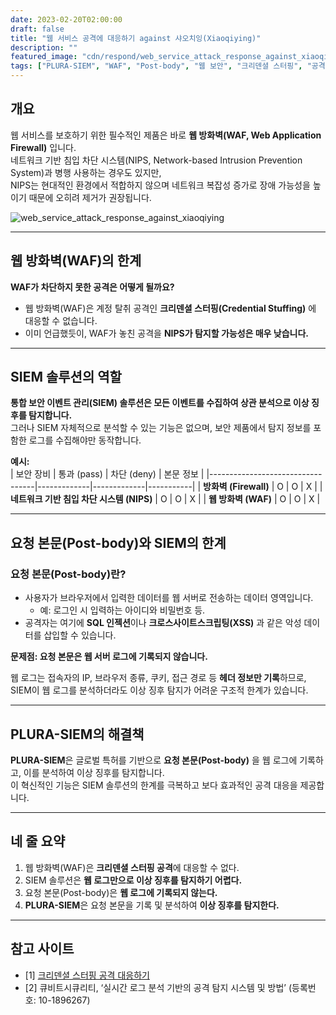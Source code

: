 ```yaml
---
date: 2023-02-20T02:00:00
draft: false
title: "웹 서비스 공격에 대응하기 against 샤오치잉(Xiaoqiying)"
description: ""
featured_image: "cdn/respond/web_service_attack_response_against_xiaoqiying-1.png"
tags: ["PLURA-SIEM", "WAF", "Post-body", "웹 보안", "크리덴셜 스터핑", "공격 대응"]
---
```


## 개요

웹 서비스를 보호하기 위한 필수적인 제품은 바로 **웹 방화벽(WAF, Web Application Firewall)** 입니다.  
네트워크 기반 침입 차단 시스템(NIPS, Network-based Intrusion Prevention System)과 병행 사용하는 경우도 있지만,  
NIPS는 현대적인 환경에서 적합하지 않으며 네트워크 복잡성 증가로 장애 가능성을 높이기 때문에 오히려 제거가 권장됩니다.
<!--more-->
![web_service_attack_response_against_xiaoqiying](https://blog.plura.io/cdn/respond/web_service_attack_response_against_xiaoqiying-1.png)

---

## 웹 방화벽(WAF)의 한계

**WAF가 차단하지 못한 공격은 어떻게 될까요?**

- 웹 방화벽(WAF)은 계정 탈취 공격인 **크리덴셜 스터핑(Credential Stuffing)** 에 대응할 수 없습니다.  
- 이미 언급했듯이, WAF가 놓친 공격을 **NIPS가 탐지할 가능성은 매우 낮습니다.**

---

## SIEM 솔루션의 역할

**통합 보안 이벤트 관리(SIEM) 솔루션은 모든 이벤트를 수집하여 상관 분석으로 이상 징후를 탐지합니다.**  
그러나 SIEM 자체적으로 분석할 수 있는 기능은 없으며, 보안 제품에서 탐지 정보를 포함한 로그를 수집해야만 동작합니다.

**예시:**  
| 보안 장비                        | 통과 (pass) | 차단 (deny) | 본문 정보 |
|----------------------------------|-------------|-------------|-----------|
| **방화벽 (Firewall)**            |      O      |      O      |      X    |
| **네트워크 기반 침입 차단 시스템 (NIPS)** |      O      |      O      |      X    |
| **웹 방화벽 (WAF)**              |      O      |      O      |      X    |

---

## 요청 본문(Post-body)와 SIEM의 한계

### 요청 본문(Post-body)란?

- 사용자가 브라우저에서 입력한 데이터를 웹 서버로 전송하는 데이터 영역입니다.  
  - 예: 로그인 시 입력하는 아이디와 비밀번호 등.  
- 공격자는 여기에 **SQL 인젝션**이나 **크로스사이트스크립팅(XSS)** 과 같은 악성 데이터를 삽입할 수 있습니다.

**문제점: 요청 본문은 웹 서버 로그에 기록되지 않습니다.**

웹 로그는 접속자의 IP, 브라우저 종류, 쿠키, 접근 경로 등 **헤더 정보만 기록**하므로,  
SIEM이 웹 로그를 분석하더라도 이상 징후 탐지가 어려운 구조적 한계가 있습니다.

---

## PLURA-SIEM의 해결책

**PLURA-SIEM**은 글로벌 특허를 기반으로 **요청 본문(Post-body)** 을 웹 로그에 기록하고, 이를 분석하여 이상 징후를 탐지합니다.  
이 혁신적인 기능은 SIEM 솔루션의 한계를 극복하고 보다 효과적인 공격 대응을 제공합니다.

---

## 네 줄 요약

1) 웹 방화벽(WAF)은 **크리덴셜 스터핑 공격**에 대응할 수 없다.  
2) SIEM 솔루션은 **웹 로그만으로 이상 징후를 탐지하기 어렵다.**  
3) 요청 본문(Post-body)은 **웹 로그에 기록되지 않는다.**  
4) **PLURA-SIEM**은 요청 본문을 기록 및 분석하여 **이상 징후를 탐지한다.**

---

## 참고 사이트

- [1] [크리덴셜 스터핑 공격 대응하기](https://blog.plura.io/ko/respond/credential_stuffing_response/)  
- [2] 큐비트시큐리티, ‘실시간 로그 분석 기반의 공격 탐지 시스템 및 방법’ (등록번호: 10-1896267)
